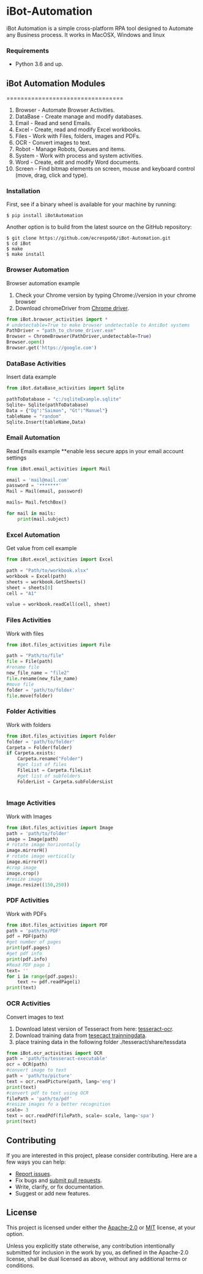 # iBot-Automation
iBot Automation is a simple cross-platform RPA tool designed to Automate any Business process.
It works in MacOSX, Windows and linux

### Requirements
* Python 3.6 and up.


## iBot Automation Modules
=================================
01. Browser - Automate Browser Activities.
02. DataBase - Create manage and modify databases.
03. Email - Read and send Emails.
04. Excel - Create, read and modify Excel workbooks.
05. Files - Work with Files, folders, images and PDFs.
06. OCR - Convert images to text.
07. Robot -  Manage Robots, Queues and items.
08. System - Work with process and system activities.
09. Word - Create, edit and modify Word documents.
10. Screen - Find bitmap elements on screen, mouse and keyboard control (move, drag, click and type). 


### Installation

First, see if a binary wheel is available for your machine by running:

    $ pip install iBotAutomation

Another option is to build from the latest source on the GitHub repository:

    $ git clone https://github.com/ecrespo66/iBot-Automation.git
    $ cd iBot
    $ make
    $ make install


### Browser Automation
Browser automation example
1. Check your Chrome version by typing Chrome://version in your chrome browser
2. Download chromeDriver from [Chrome driver](https://chromedriver.chromium.org/downloads).

```python
from iBot.browser_activities import * 
# undetectable=True to make browser undetectable to AntiBot systems
PathDriver = "path_to_chrome_driver.exe"
Browser = ChromeBrowser(PathDriver,undetectable=True)
Browser.open()
Browser.get('https://google.com')
```

### DataBase Activities
Insert data example

```python
from iBot.dataBase_activities import Sqlite

pathToDatabase = "c:/sqliteExample.sqlite"
Sqlite= Sqlite(pathToDatabase) 
Data = {"Dg":"Saimon", "Gt":"Manuel"}
tableName = "random"
Sqlite.Insert(tableName,Data)

```

### Email Automation 
Read Emails example **enable less secure apps in your email account settings

```python
from iBot.email_activities import Mail

email = 'mail@mail.com'
password = '*******'
Mail = Mail(email, password)

mails= Mail.fetchBox()

for mail in mails:
    print(mail.subject)
```
### Excel Automation 
Get value from cell  example

```python
from iBot.excel_activities import Excel

path = "Path/to/workbook.xlsx"
workbook = Excel(path)
sheets = workbook.GetSheets()
sheet = sheets[0]
cell = "A1"

value = workbook.readCell(cell, sheet)
```

### Files Activities 
Work with files 

```python
from iBot.files_activities import File

path = "Path/to/file"
file = File(path)
#rename file
new_file_name = "file2"
file.rename(new_file_name)
#move file
folder = 'path/to/folder'
file.move(folder)
```


### Folder Activities 
Work with folders 

```python
from iBot.files_activities import Folder
folder = 'path/to/folder'
Carpeta = Folder(folder)
if Carpeta.exists:
    Carpeta.rename("Folder")
    #get list of files
    FileList = Carpeta.fileList
    #get list of subfolders
    FolderList = Carpeta.subFoldersList
    
```

### Image Activities 
Work with Images 

```python
from iBot.files_activities import Image
path = 'path/to/folder'
image = Image(path)
# rotate image horizontally
image.mirrorH()
# rotate image vertically
image.mirrorV()
#crop image
image.crop()
#resize image
image.resize((150,250))
```

### PDF Activities 
Work with PDFs 
```python
from iBot.files_activities import PDF
path = 'path/to/PDF'
pdf = PDF(path)
#get number of pages
print(pdf.pages)
#get pdf info
print(pdf.info)
#Read PDF page 1
text= ''
for i in range(pdf.pages):
    text += pdf.readPage(i) 
print(text)
```


### OCR Activities 
Convert images to text
1. Download latest version of Tesseract from here: [tesseract-ocr](https://github.com/tesseract-ocr/tessdoc/blob/master/Home.md).
2. Download training data from [tesecact trainningdata](https://github.com/tesseract-ocr/tessdata).
3. place training data in the following folder ./tesseract/share/tessdata 

```python
from iBot.ocr_activities import OCR
path = 'path/to/tesseract-executable' 
ocr = OCR(path)
#convert image to text 
path = 'path/to/picture'
text = ocr.readPicture(path, lang='eng')
print(text)
#convert pdf to text using OCR
filePath = 'path/to/pdf'
#resize images fo a better recognition
scale= 3
text = ocr.readPdf(filePath, scale= scale, lang='spa')
print(text)
```

## Contributing
If you are interested in this project, please consider contributing. Here are a
few ways you can help:

- [Report issues](https://github.com/ecrespo66/iBot-Automation/issues).
- Fix bugs and [submit pull requests](https://github.com/ecrespo66/iBot-Automation/pulls).
- Write, clarify, or fix documentation.
- Suggest or add new features.

## License

This project is licensed under either the [Apache-2.0](LICENSE-APACHE) or
[MIT](LICENSE-MIT) license, at your option.

Unless you explicitly state otherwise, any contribution intentionally submitted
for inclusion in the work by you, as defined in the Apache-2.0 license, shall be
dual licensed as above, without any additional terms or conditions.


